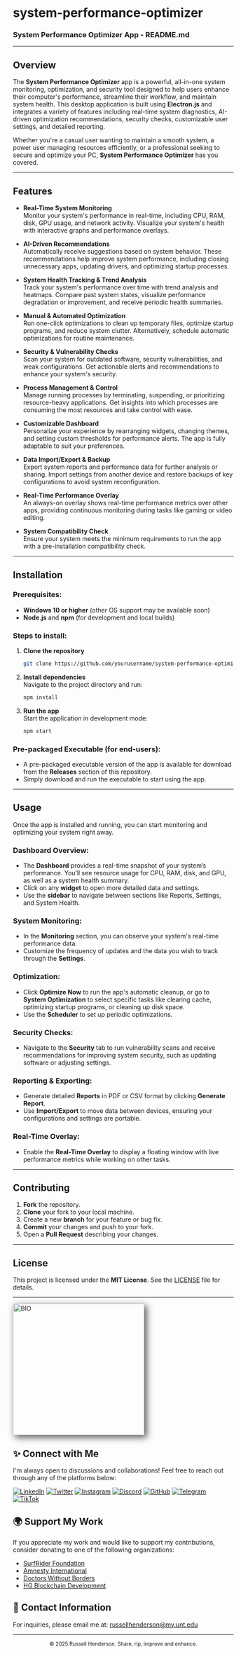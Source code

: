 # system-performance-optimizer

### **System Performance Optimizer App - README.md**

---

## **Overview**

The **System Performance Optimizer** app is a powerful, all-in-one system monitoring, optimization, and security tool designed to help users enhance their computer's performance, streamline their workflow, and maintain system health. This desktop application is built using **Electron.js** and integrates a variety of features including real-time system diagnostics, AI-driven optimization recommendations, security checks, customizable user settings, and detailed reporting.

Whether you're a casual user wanting to maintain a smooth system, a power user managing resources efficiently, or a professional seeking to secure and optimize your PC, **System Performance Optimizer** has you covered.

---

## **Features**

- **Real-Time System Monitoring**  
  Monitor your system's performance in real-time, including CPU, RAM, disk, GPU usage, and network activity. Visualize your system's health with interactive graphs and performance overlays.

- **AI-Driven Recommendations**  
  Automatically receive suggestions based on system behavior. These recommendations help improve system performance, including closing unnecessary apps, updating drivers, and optimizing startup processes.

- **System Health Tracking & Trend Analysis**  
  Track your system's performance over time with trend analysis and heatmaps. Compare past system states, visualize performance degradation or improvement, and receive periodic health summaries.

- **Manual & Automated Optimization**  
  Run one-click optimizations to clean up temporary files, optimize startup programs, and reduce system clutter. Alternatively, schedule automatic optimizations for routine maintenance.

- **Security & Vulnerability Checks**  
  Scan your system for outdated software, security vulnerabilities, and weak configurations. Get actionable alerts and recommendations to enhance your system's security.

- **Process Management & Control**  
  Manage running processes by terminating, suspending, or prioritizing resource-heavy applications. Get insights into which processes are consuming the most resources and take control with ease.

- **Customizable Dashboard**  
  Personalize your experience by rearranging widgets, changing themes, and setting custom thresholds for performance alerts. The app is fully adaptable to suit your preferences.

- **Data Import/Export & Backup**  
  Export system reports and performance data for further analysis or sharing. Import settings from another device and restore backups of key configurations to avoid system reconfiguration.

- **Real-Time Performance Overlay**  
  An always-on overlay shows real-time performance metrics over other apps, providing continuous monitoring during tasks like gaming or video editing.

- **System Compatibility Check**  
  Ensure your system meets the minimum requirements to run the app with a pre-installation compatibility check.

---

## **Installation**

### **Prerequisites:**
- **Windows 10 or higher** (other OS support may be available soon)
- **Node.js** and **npm** (for development and local builds)

### **Steps to install:**

1. **Clone the repository**  
   ```bash
   git clone https://github.com/yourusername/system-performance-optimizer.git
   ```

2. **Install dependencies**  
   Navigate to the project directory and run:
   ```bash
   npm install
   ```

3. **Run the app**  
   Start the application in development mode:
   ```bash
   npm start
   ```

### **Pre-packaged Executable (for end-users):**
- A pre-packaged executable version of the app is available for download from the **Releases** section of this repository.
- Simply download and run the executable to start using the app.

---

## **Usage**

Once the app is installed and running, you can start monitoring and optimizing your system right away.

### **Dashboard Overview:**
- The **Dashboard** provides a real-time snapshot of your system’s performance. You’ll see resource usage for CPU, RAM, disk, and GPU, as well as a system health summary.
- Click on any **widget** to open more detailed data and settings.
- Use the **sidebar** to navigate between sections like Reports, Settings, and System Health.

### **System Monitoring:**
- In the **Monitoring** section, you can observe your system's real-time performance data.
- Customize the frequency of updates and the data you wish to track through the **Settings**.

### **Optimization:**
- Click **Optimize Now** to run the app's automatic cleanup, or go to **System Optimization** to select specific tasks like clearing cache, optimizing startup programs, or cleaning up disk space.
- Use the **Scheduler** to set up periodic optimizations.

### **Security Checks:**
- Navigate to the **Security** tab to run vulnerability scans and receive recommendations for improving system security, such as updating software or adjusting settings.

### **Reporting & Exporting:**
- Generate detailed **Reports** in PDF or CSV format by clicking **Generate Report**.
- Use **Import/Export** to move data between devices, ensuring your configurations and settings are portable.

### **Real-Time Overlay:**
- Enable the **Real-Time Overlay** to display a floating window with live performance metrics while working on other tasks.

---

## **Contributing**

1. **Fork** the repository.
2. **Clone** your fork to your local machine.
3. Create a new **branch** for your feature or bug fix.
4. **Commit** your changes and push to your fork.
5. Open a **Pull Request** describing your changes.

---

## **License**

This project is licensed under the **MIT License**. See the [LICENSE](LICENSE) file for details.

---

<img src="https://i.ibb.co/5h7BZWrm/Albedo-Base-XL-a-gta5-inspired-coder-style-avatar-with-a-cool-a-3.jpg"
     alt="BIO"
     width="300"
     style="box-shadow: 5px 5px 15px rgba(0, 0, 0, 0.7);">

## ✨ Connect with Me

I'm always open to discussions and collaborations! Feel free to reach out through any of the platforms below:

[![LinkedIn](https://img.shields.io/badge/LinkedIn-0e76a8?style=flat&logo=linkedin&logoColor=white)](https://www.linkedin.com/in/russelllhenderson)
[![Twitter](https://img.shields.io/badge/Twitter-1DA1F2?style=flat&logo=twitter&logoColor=white)](https://twitter.com/rusty_dallas)
[![Instagram](https://img.shields.io/badge/Instagram-D50032?style=flat&logo=instagram&logoColor=white)](https://www.instagram.com/rhendersonnft/)
[![Discord](https://img.shields.io/badge/Discord-7289DA?style=flat&logo=discord&logoColor=white)](https://discord.gg/FNvb5ECEd8)
[![GitHub](https://img.shields.io/badge/GitHub-181717?style=flat&logo=github&logoColor=white)](https://github.com/russell-henderson)
[![Telegram](https://img.shields.io/badge/Telegram-0088CC?style=flat&logo=telegram&logoColor=white)](https://t.me/@hexbutt)
[![TikTok](https://img.shields.io/badge/TikTok-000000?style=flat&logo=tiktok&logoColor=white)](https://www.tiktok.com/@rustycalifornia)

## 🌍 Support My Work

If you appreciate my work and would like to support my contributions, consider donating to one of the following organizations:

- [SurfRider Foundation](https://www.surfrider.org)
- [Amnesty International](https://www.amnesty.org)
- [Doctors Without Borders](https://www.doctorswithoutborders.org)
- [HG Blockchain Development](https://www.linkedin.com/company/hg-dev/)

## 📧 Contact Information

For inquiries, please email me at: [russellhenderson@my.unt.edu](mailto:russellhenderson@my.unt.edu)

---

<div style="text-align: center;">
  <small>© 2025 Russell Henderson. Share, rip, improve and enhance.</small>
</div>
